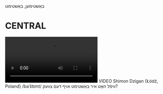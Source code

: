 באַשטימען, באַשטימט

CENTRAL
========

![](https://ia801508.us.archive.org/24/items/FilmLexicon/Dzigan-ViflHotIrBashtimtAfDemTsvek.mp4)
VIDEO Shimon Dzigan {Łódź, Poland}
/baˈštɪmt/
וויפֿל האָט איר באַשטימט אויף דעם צוועק?
